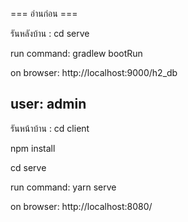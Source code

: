 === อ่านก่อน ===

รันหลังบ้าน : cd serve

run command: gradlew bootRun

on browser: http://localhost:9000/h2_db

user: admin
---------------------------------------------------------------

รันหน้าบ้าน : cd client

npm install

cd serve

run command: yarn serve

on browser: http://localhost:8080/



